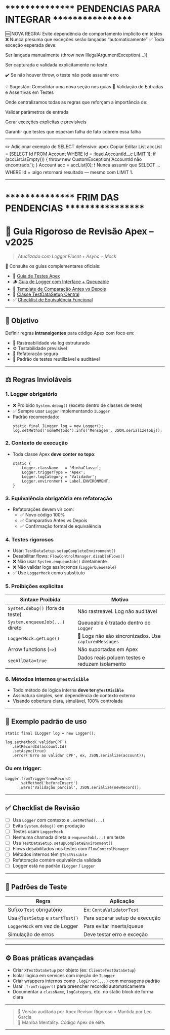 # ************** PENDENCIAS PARA INTEGRAR ****************

🆕 NOVA REGRA: Evite dependência de comportamento implícito em testes
❌ Nunca presuma que exceções serão lançadas “automaticamente”
✅ Toda exceção esperada deve:

Ser lançada manualmente (throw new IllegalArgumentException(...))

Ser capturada e validada explicitamente no teste

✔️ Se não houver throw, o teste não pode assumir erro

💡 Sugestão: Consolidar uma nova seção nos guias
📂 Validação de Entradas e Assertivas em Testes

Onde centralizamos todas as regras que reforçam a importância de:

Validar parâmetros de entrada

Gerar exceções explícitas e previsíveis

Garantir que testes que esperam falha de fato cobrem essa falha

---

✏️ Adicionar exemplo de SELECT defensivo:
apex
Copiar
Editar
List<Account> accList = [SELECT Id FROM Account WHERE Id = :lead.AccountId__c LIMIT 1];
if (accList.isEmpty()) {
    throw new CustomException('AccountId não encontrado.');
}
Account acc = accList[0];
❗ Nunca assumir que SELECT ... WHERE Id = :algo retornará resultado — mesmo com LIMIT 1.

---

# ************** FRIM DAS PENDENCIAS ****************


# 📘 Guia Rigoroso de Revisão Apex – v2025  
> _Atualizado com Logger Fluent + Async + Mock_

📎 Consulte os guias complementares oficiais:
- 🧪 [Guia de Testes Apex](https://bit.ly/GuiaTestsApex)
- 🪵 [Guia de Logger com Interface + Queueable](https://bit.ly/GuiaLoggerApex)
- 🔁 [Template de Comparação Antes vs Depois](https://bit.ly/ComparacaoApex)
- 🧱 [Classe TestDataSetup Central](https://bit.ly/TestDataSetup)
- ✅ [Checklist de Equivalência Funcional](https://bit.ly/ConfirmacaoApex)

---

## 🎯 Objetivo
Definir regras **intransigentes** para código Apex com foco em:
- 🧠 Rastreabilidade via log estruturado  
- ⚙️ Testabilidade previsível  
- 🔁 Refatoração segura  
- 🧪 Padrão de testes reutilizável e auditável  

---

## ⚖️ Regras Invioláveis

### 1. Logger obrigatório
- ❌ Proibido `System.debug()` (exceto dentro de classes de teste)
- ✅ Sempre usar `Logger` implementando `ILogger`
- Padrão recomendado:
  ```apex
  static final ILogger log = new Logger();
  log.setMethod('nomeMetodo').info('Mensagem', JSON.serialize(obj));
  ```

### 2. Contexto de execução
- Toda classe Apex **deve conter no topo**:
  ```apex
  static {
      Logger.className   = 'MinhaClasse';
      Logger.triggerType = 'Apex';
      Logger.logCategory = 'Validador';
      Logger.environment = Label.ENVIRONMENT;
  }
  ```

### 3. Equivalência obrigatória em refatoração
- Refatorações devem vir com:
  - ✅ Novo código 100%
  - ✅ Comparativo Antes vs Depois
  - ✅ Confirmação formal de equivalência

### 4. Testes rigorosos
- Usar: `TestDataSetup.setupCompleteEnvironment()`
- Desabilitar flows: `FlowControlManager.disableFlows()`
- ❌ Não usar `System.enqueueJob()` diretamente
- ❌ Não validar logs assíncronos (`LoggerQueueable`)
- ✅ Use `LoggerMock` como substituto

### 5. Proibições explícitas

| Sintaxe Proibida                     | Motivo                                                                 |
|-------------------------------------|------------------------------------------------------------------------|
| `System.debug()` (fora de teste)    | Não rastreável. Log não auditável                                     |
| `System.enqueueJob(...)` direto     | Queueable é tratado dentro do `Logger`                                |
| `LoggerMock.getLogs()`              | 🚫 Logs não são sincronizados. Use `capturedMessages`                 |
| Arrow functions (`=>`)              | Não suportadas em Apex                                                |
| `seeAllData=true`                   | Dados reais poluem testes e reduzem isolamento                        |

### 6. Métodos internos `@TestVisible`
- Todo método de lógica interna **deve ter `@TestVisible`**
- Assinatura simples, sem dependência de contexto externo
- Visando cobertura clara, simulável, 100% controlada

---

## 🧱 Exemplo padrão de uso

```apex
static final ILogger log = new Logger();

log.setMethod('validarCPF')
   .setRecordId(account.Id)
   .setAsync(true)
   .error('Erro ao validar CPF', ex, JSON.serialize(account));
```

### Ou em trigger:
```apex
Logger.fromTrigger(newRecord)
      .setMethod('beforeInsert')
      .warn('Validação parcial', JSON.serialize(newRecord));
```

---

## ✅ Checklist de Revisão

- [ ] Usa `Logger` com contexto e `.setMethod(...)`
- [ ] Evita `System.debug()` em produção
- [ ] Testes usam `LoggerMock`
- [ ] Nenhuma chamada direta a `enqueueJob(...)` em teste
- [ ] Usa `TestDataSetup.setupCompleteEnvironment()`
- [ ] Flows desabilitados nos testes com `FlowControlManager`
- [ ] Métodos internos têm `@TestVisible`
- [ ] Refatoração contém equivalência validada
- [ ] Logger está no padrão `ILogger` / `Logger`

---

## 📄 Padrões de Teste

| Regra                            | Aplicação                         |
|----------------------------------|-----------------------------------|
| Sufixo `Test` obrigatório         | Ex: `ContaValidatorTest`          |
| Usa `@TestSetup` e `startTest()` | Para separar setup de execução    |
| `LoggerMock` em vez de Logger    | Para evitar inserts/queue         |
| Simulação de erros               | Deve testar erro e exceção        |

---

## ⚙️ Boas práticas avançadas

- Criar `XTestDataSetup` por objeto (ex: `ClienteTestDataSetup`)
- Isolar lógica em services com injeção de `ILogger`
- Criar wrappers internos como `.logError(...)` com mensagens padrão
- Usar `.fromTrigger()` para preencher recordId automaticamente
- Documentar a `className`, `logCategory`, etc. no static block de forma clara

---

> 🧠 Versão auditada por Apex Revisor Rigoroso • Mantida por Leo Garcia  
> 🐍 Mamba Mentality. Código Apex de elite.  

---

